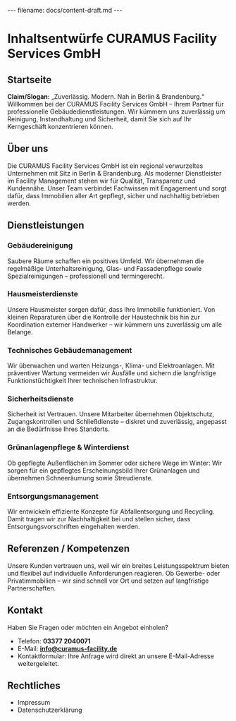 --- filename: docs/content-draft.md ---

# Inhaltsentwürfe CURAMUS Facility Services GmbH

## Startseite

**Claim/Slogan:** „Zuverlässig. Modern. Nah in Berlin & Brandenburg.“
Willkommen bei der CURAMUS Facility Services GmbH – Ihrem Partner für professionelle Gebäudedienstleistungen. Wir kümmern uns zuverlässig um Reinigung, Instandhaltung und Sicherheit, damit Sie sich auf Ihr Kerngeschäft konzentrieren können.

## Über uns

Die CURAMUS Facility Services GmbH ist ein regional verwurzeltes Unternehmen mit Sitz in Berlin & Brandenburg. Als moderner Dienstleister im Facility Management stehen wir für Qualität, Transparenz und Kundennähe. Unser Team verbindet Fachwissen mit Engagement und sorgt dafür, dass Immobilien aller Art gepflegt, sicher und nachhaltig betrieben werden.

## Dienstleistungen

### Gebäudereinigung

Saubere Räume schaffen ein positives Umfeld. Wir übernehmen die regelmäßige Unterhaltsreinigung, Glas- und Fassadenpflege sowie Spezialreinigungen – professionell und termingerecht.

### Hausmeisterdienste

Unsere Hausmeister sorgen dafür, dass Ihre Immobilie funktioniert. Von kleinen Reparaturen über die Kontrolle der Haustechnik bis hin zur Koordination externer Handwerker – wir kümmern uns zuverlässig um alle Belange.

### Technisches Gebäudemanagement

Wir überwachen und warten Heizungs-, Klima- und Elektroanlagen. Mit präventiver Wartung vermeiden wir Ausfälle und sichern die langfristige Funktionstüchtigkeit Ihrer technischen Infrastruktur.

### Sicherheitsdienste

Sicherheit ist Vertrauen. Unsere Mitarbeiter übernehmen Objektschutz, Zugangskontrollen und Schließdienste – diskret und zuverlässig, angepasst an die Bedürfnisse Ihres Standorts.

### Grünanlagenpflege & Winterdienst

Ob gepflegte Außenflächen im Sommer oder sichere Wege im Winter: Wir sorgen für ein gepflegtes Erscheinungsbild Ihrer Grünanlagen und übernehmen Schneeräumung sowie Streudienste.

### Entsorgungsmanagement

Wir entwickeln effiziente Konzepte für Abfallentsorgung und Recycling. Damit tragen wir zur Nachhaltigkeit bei und stellen sicher, dass Entsorgungsvorschriften eingehalten werden.

## Referenzen / Kompetenzen

Unsere Kunden vertrauen uns, weil wir ein breites Leistungsspektrum bieten und flexibel auf individuelle Anforderungen reagieren. Ob Gewerbe- oder Privatimmobilien – wir sind schnell vor Ort und setzen auf langfristige Partnerschaften.

## Kontakt

Haben Sie Fragen oder möchten ein Angebot einholen?

* Telefon: **03377 2040071**
* E-Mail: **[info@curamus-facility.de](mailto:info@curamus-facility.de)**
* Kontaktformular: Ihre Anfrage wird direkt an unsere E-Mail-Adresse weitergeleitet.

## Rechtliches

* Impressum
* Datenschutzerklärung

